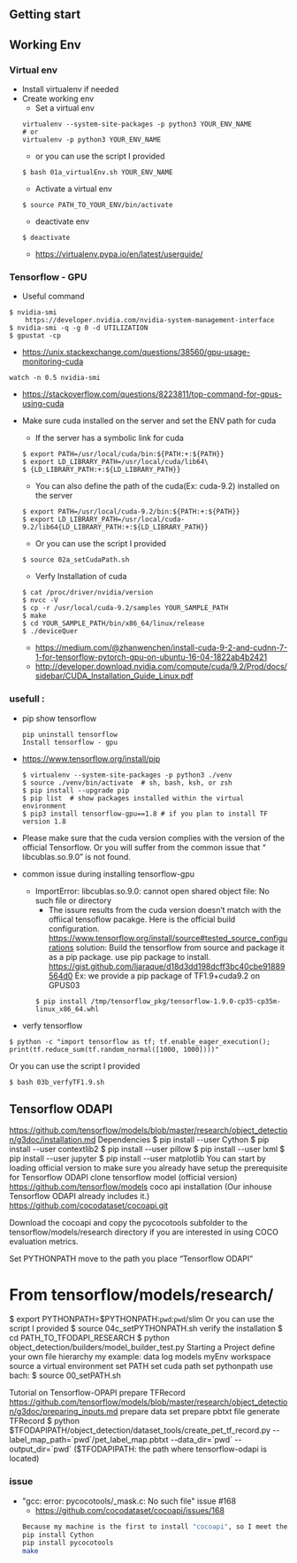 Getting start  
---

## Working Env

### Virtual env
+ Install virtualenv if needed
+ Create working env
    - Set a virtual env
    ```
    virtualenv --system-site-packages -p python3 YOUR_ENV_NAME
    # or
    virtualenv -p python3 YOUR_ENV_NAME
    ```
    - or you can use the script I provided
    ```
    $ bash 01a_virtualEnv.sh YOUR_ENV_NAME
    ```
    - Activate a virtual env
    ```
    $ source PATH_TO_YOUR_ENV/bin/activate
    ```
    - deactivate env
    ```
    $ deactivate
    ```
    - https://virtualenv.pypa.io/en/latest/userguide/

### Tensorflow - GPU
+ Useful command
```
$ nvidia-smi
    https://developer.nvidia.com/nvidia-system-management-interface
$ nvidia-smi -q -g 0 -d UTILIZATION 
$ gpustat -cp
```
+ https://unix.stackexchange.com/questions/38560/gpu-usage-monitoring-cuda
```
watch -n 0.5 nvidia-smi
```
+ https://stackoverflow.com/questions/8223811/top-command-for-gpus-using-cuda

+ Make sure cuda installed on the server and set the ENV path for cuda
    - If the server has a symbolic link for cuda   
    ```
    $ export PATH=/usr/local/cuda/bin:${PATH:+:${PATH}}
    $ export LD_LIBRARY_PATH=/usr/local/cuda/lib64\
    $ {LD_LIBRARY_PATH:+:${LD_LIBRARY_PATH}}
    ```
    - You can also define the path of the cuda(Ex: cuda-9.2) installed on the server  
    ```
    $ export PATH=/usr/local/cuda-9.2/bin:${PATH:+:${PATH}}
    $ export LD_LIBRARY_PATH=/usr/local/cuda-9.2/lib64{LD_LIBRARY_PATH:+:${LD_LIBRARY_PATH}}
    ```
    - Or you can use the script I provided
    ```
    $ source 02a_setCudaPath.sh
    ```
    - Verfy Installation of cuda 
    ```
    $ cat /proc/driver/nvidia/version
    $ nvcc -V
    $ cp -r /usr/local/cuda-9.2/samples YOUR_SAMPLE_PATH
    $ make
    $ cd YOUR_SAMPLE_PATH/bin/x86_64/linux/release
    $ ./deviceQuer  
    ```
    - https://medium.com/@zhanwenchen/install-cuda-9-2-and-cudnn-7-1-for-tensorflow-pytorch-gpu-on-ubuntu-16-04-1822ab4b2421
    - http://developer.download.nvidia.com/compute/cuda/9.2/Prod/docs/sidebar/CUDA_Installation_Guide_Linux.pdf

### usefull :
+ pip show tensorflow 
    ```
    pip uninstall tensorflow
    Install tensorflow - gpu
    ```
+ https://www.tensorflow.org/install/pip
    ```
    $ virtualenv --system-site-packages -p python3 ./venv
    $ source ./venv/bin/activate  # sh, bash, ksh, or zsh
    $ pip install --upgrade pip    
    $ pip list  # show packages installed within the virtual environment
    $ pip3 install tensorflow-gpu==1.8 # if you plan to install TF version 1.8
    ```
+ Please make sure that the cuda version complies with the version of the official Tensorflow. Or you will suffer from the common issue that “ libcublas.so.9.0” is not found.  
+ common issue during installing tensorflow-gpu
    - ImportError: libcublas.so.9.0: cannot open shared object file: No such file or directory
        - The issure results from the cuda version doesn’t match with the offiical tensoflow pacakge. 
        Here is the official build configuration. 
        https://www.tensorflow.org/install/source#tested_source_configurations
        solution: 
        Build the tensorflow from source and package it as a pip package. use pip package to install.  
        https://gist.github.com/ljaraque/d18d3dd198dcff3bc40cbe91889564d0
        Ex: we provide a pip package of TF1.9+cuda9.2 on GPUS03
        ```
        $ pip install /tmp/tensorflow_pkg/tensorflow-1.9.0-cp35-cp35m-linux_x86_64.whl
        ```
        
+ verfy tensorflow 
```
$ python -c "import tensorflow as tf; tf.enable_eager_execution(); print(tf.reduce_sum(tf.random_normal([1000, 1000])))"
```
Or you can use the script I provided
```
$ bash 03b_verfyTF1.9.sh
```

## Tensorflow ODAPI

https://github.com/tensorflow/models/blob/master/research/object_detection/g3doc/installation.md
Dependencies 
$ pip install --user Cython
$ pip install --user contextlib2
$ pip install --user pillow
$ pip install --user lxml
$ pip install --user jupyter
$ pip install --user matplotlib
You can start by loading official version to make sure you already have setup the prerequisite for Tensorflow ODAPI
clone tensorflow model (official version)
https://github.com/tensorflow/models
coco api installation (Our inhouse Tensorflow ODAPI already includes it.)
https://github.com/cocodataset/cocoapi.git

Download the cocoapi and copy the pycocotools subfolder to the tensorflow/models/research directory if you are interested in using COCO evaluation metrics. 

Set PYTHONPATH
move to the path you place “Tensorflow ODAPI” 
# From tensorflow/models/research/
$ export PYTHONPATH=$PYTHONPATH:`pwd`:`pwd`/slim
Or you can use the script I provided
$ source 04c_setPYTHONPATH.sh
verify the installation
$ cd PATH_TO_TFODAPI_RESEARCH 
$ python object_detection/builders/model_builder_test.py
Starting a Project
define your own file hierarchy
 my example: 
data
log
models 
myEnv
workspace  
source a virtual environment 
set PATH
set cuda path 
set pythonpath
use bach: $ source 00_setPATH.sh


Tutorial on Tensorflow-OPAPI
prepare TFRecord 
https://github.com/tensorflow/models/blob/master/research/object_detection/g3doc/preparing_inputs.md
prepare data set 
prepare pbtxt file 
generate TFRecord
$ python $TFODAPIPATH/object_detection/dataset_tools/create_pet_tf_record.py --label_map_path=`pwd`/pet_label_map.pbtxt --data_dir=`pwd` --output_dir=`pwd`
($TFODAPIPATH: the path where tensorflow-odapi is located)

### issue 
+ "gcc: error: pycocotools/_mask.c: No such file" issue #168
    - https://github.com/cocodataset/cocoapi/issues/168
    ```bash
    Because my machine is the first to install "cocoapi", so I meet the same problems.
    pip install Cython
    pip install pycocotools
    make
    ```






